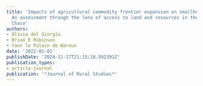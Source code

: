 ```yaml
---
title: 'Impacts of agricultural commodity frontier expansion on smallholder livelihoods:
  An assessment through the lens of access to land and resources in the Argentine
  Chaco'
authors:
- Olivia del Giorgio
- Brian E Robinson
- Yann le Polain de Waroux
date: '2022-01-01'
publishDate: '2024-11-17T21:15:18.592391Z'
publication_types:
- article-journal
publication: '*Journal of Rural Studies*'
---
```

